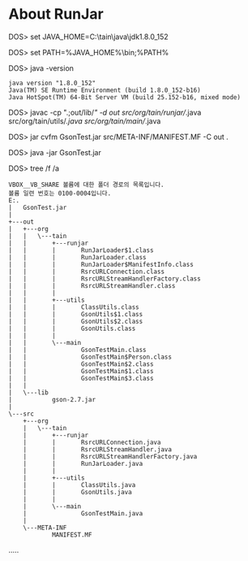 # About RunJar

DOS> set JAVA_HOME=C:\tain\java\jdk1.8.0_152

DOS> set PATH=%JAVA_HOME%\bin;%PATH%

DOS> java -version

    java version "1.8.0_152"
    Java(TM) SE Runtime Environment (build 1.8.0_152-b16)
    Java HotSpot(TM) 64-Bit Server VM (build 25.152-b16, mixed mode)

DOS> javac -cp ".;out/lib/*" -d out src/org/tain/runjar/*.java src/org/tain/utils/*.java src/org/tain/main/*.java

DOS> jar cvfm GsonTest.jar src/META-INF/MANIFEST.MF -C out .

DOS> java -jar GsonTest.jar

DOS> tree /f /a

    VBOX__VB_SHARE 볼륨에 대한 폴더 경로의 목록입니다.
    볼륨 일련 번호는 0100-0004입니다.
    E:.
    |   GsonTest.jar
    |
    +---out
    |   +---org
    |   |   \---tain
    |   |       +---runjar
    |   |       |       RunJarLoader$1.class
    |   |       |       RunJarLoader.class
    |   |       |       RunJarLoader$ManifestInfo.class
    |   |       |       RsrcURLConnection.class
    |   |       |       RsrcURLStreamHandlerFactory.class
    |   |       |       RsrcURLStreamHandler.class
    |   |       |
    |   |       +---utils
    |   |       |       ClassUtils.class
    |   |       |       GsonUtils$1.class
    |   |       |       GsonUtils$2.class
    |   |       |       GsonUtils.class
    |   |       |
    |   |       \---main
    |   |               GsonTestMain.class
    |   |               GsonTestMain$Person.class
    |   |               GsonTestMain$2.class
    |   |               GsonTestMain$1.class
    |   |               GsonTestMain$3.class
    |   |
    |   \---lib
    |           gson-2.7.jar
    |
    \---src
        +---org
        |   \---tain
        |       +---runjar
        |       |       RsrcURLConnection.java
        |       |       RsrcURLStreamHandler.java
        |       |       RsrcURLStreamHandlerFactory.java
        |       |       RunJarLoader.java
        |       |
        |       +---utils
        |       |       ClassUtils.java
        |       |       GsonUtils.java
        |       |
        |       \---main
        |               GsonTestMain.java
        |
        \---META-INF
                MANIFEST.MF

.....
